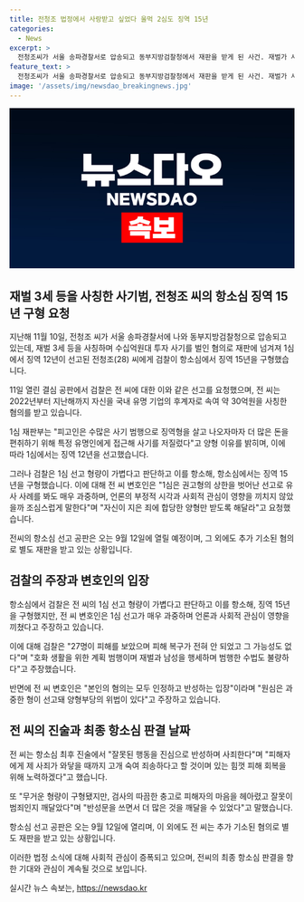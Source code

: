 ```yaml
---
title: 전청조 법정에서 사랑받고 싶었다 울먹 2심도 징역 15년
categories:
  - News
excerpt: >
  전청조씨가 서울 송파경찰서로 압송되고 동부지방검찰청에서 재판을 받게 된 사건. 재벌가 사칭으로 수억원대 투자 사기를 저지른 혐의로 1심에서 징역 12년을 선고받았으며, 항소심에서는 검찰이 징역 15년을 구형했다. 변호인은 선고를 과중하게 받아들일 수 없다고 주장하고 전씨는 반성과 사죄를 표명했다. 또한, 전씨의 경호팀장이자 공동정범으로 의심되는 이씨에 대해서도 함께 재판을 받고 있다. 다가오는 9월 12일에는 추가 기소된 사건에 대한 항소심 선고 공판이 열릴 예정이다.
feature_text: >
  전청조씨가 서울 송파경찰서로 압송되고 동부지방검찰청에서 재판을 받게 된 사건. 재벌가 사칭으로 수억원대 투자 사기를 저지른 혐의로 1심에서 징역 12년을 선고받았으며, 항소심에서는 검찰이 징역 15년을 구형했다. 변호인은 선고를 과중하게 받아들일 수 없다고 주장하고 전씨는 반성과 사죄를 표명했다. 또한, 전씨의 경호팀장이자 공동정범으로 의심되는 이씨에 대해서도 함께 재판을 받고 있다. 다가오는 9월 12일에는 추가 기소된 사건에 대한 항소심 선고 공판이 열릴 예정이다.
image: '/assets/img/newsdao_breakingnews.jpg'
---
```


<p><img src="/assets/img/newsdao_breakingnews.jpg" alt="cryptoinkorea 속보" /></p>

<h2 data-ke-size="size26">재벌 3세 등을 사칭한 사기범, 전청조 씨의 항소심 징역 15년 구형 요청</h2>

<p data-ke-size="size16">지난해 11월 10일, 전청조 씨가 서울 송파경찰서에 나와 동부지방검찰청으로 압송되고 있는데, 재벌 3세 등을 사칭하며 수십억원대 투자 사기를 벌인 혐의로 재판에 넘겨져 1심에서 징역 12년이 선고된 전청조(28) 씨에게 검찰이 항소심에서 징역 15년을 구형했습니다.</p>

<p data-ke-size="size16">11일 열린 결심 공판에서 검찰은 전 씨에 대한 이와 같은 선고를 요청했으며, 전 씨는 2022년부터 지난해까지 자신을 국내 유명 기업의 후계자로 속여 약 30억원을 사칭한 혐의를 받고 있습니다.</p>

<p data-ke-size="size16">1심 재판부는 "피고인은 수많은 사기 범행으로 징역형을 살고 나오자마자 더 많은 돈을 편취하기 위해 특정 유명인에게 접근해 사기를 저질렀다"고 양형 이유를 밝히며, 이에 따라 1심에서는 징역 12년을 선고했습니다.</p>

<p data-ke-size="size16">그러나 검찰은 1심 선고 형량이 가볍다고 판단하고 이를 항소해, 항소심에서는 징역 15년을 구형했습니다. 이에 대해 전 씨 변호인은 "1심은 권고형의 상한을 벗어난 선고로 유사 사례를 봐도 매우 과중하며, 언론의 부정적 시각과 사회적 관심이 영향을 끼치지 않았을까 조심스럽게 말한다"며 "자신이 지은 죄에 합당한 양형만 받도록 해달라"고 요청했습니다.</p>

<p data-ke-size="size16">전씨의 항소심 선고 공판은 오는 9월 12일에 열릴 예정이며, 그 외에도 추가 기소된 혐의로 별도 재판을 받고 있는 상황입니다.</p>

<h2 data-ke-size="size26">검찰의 주장과 변호인의 입장</h2>

<p data-ke-size="size16">항소심에서 검찰은 전 씨의 1심 선고 형량이 가볍다고 판단하고 이를 항소해, 징역 15년을 구형했지만, 전 씨 변호인은 1심 선고가 매우 과중하며 언론과 사회적 관심이 영향을 끼쳤다고 주장하고 있습니다.</p>

<p data-ke-size="size16">이에 대해 검찰은 "27명이 피해를 보았으며 피해 복구가 전혀 안 되었고 그 가능성도 없다"며 "호화 생활을 위한 계획 범행이며 재벌과 남성을 행세하며 범행한 수법도 불량하다"고 주장했습니다.</p>

<p data-ke-size="size16">반면에 전 씨 변호인은 "본인의 혐의는 모두 인정하고 반성하는 입장"이라며 "원심은 과중한 형이 선고돼 양형부당의 위법이 있다"고 주장하고 있습니다.</p>

<h2 data-ke-size="size26">전 씨의 진술과 최종 항소심 판결 날짜</h2>

<p data-ke-size="size16">전 씨는 항소심 최후 진술에서 "잘못된 행동을 진심으로 반성하며 사죄한다"며 "피해자에게 제 사죄가 와닿을 때까지 고개 숙여 죄송하다고 할 것이며 있는 힘껏 피해 회복을 위해 노력하겠다"고 했습니다.</p>

<p data-ke-size="size16">또 "무거운 형량이 구형됐지만, 검사의 따끔한 충고로 피해자의 마음을 헤아렸고 잘못이 범죄인지 깨달았다"며 "반성문을 쓰면서 더 많은 것을 깨달을 수 있었다"고 말했습니다.</p>

<p data-ke-size="size16">항소심 선고 공판은 오는 9월 12일에 열리며, 이 외에도 전 씨는 추가 기소된 혐의로 별도 재판을 받고 있는 상황입니다.</p>

<p>이러한 법정 소식에 대해 사회적 관심이 증폭되고 있으며, 전씨의 최종 항소심 판결을 향한 기대와 관심이 계속될 것으로 보입니다.</p>
실시간 뉴스 속보는, <a href="https://newsdao.kr" rel="dofollow">https://newsdao.kr</a>


